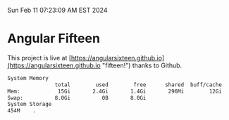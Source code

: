 Sun Feb 11 07:23:09 AM EST 2024

# Angular Fifteen


This project is live at [https://angularsixteen.github.io](https://angularsixteen.github.io "fifteen!") thanks to Github.

```bash
System Memory
               total        used        free      shared  buff/cache   available
Mem:            15Gi       2.4Gi       1.4Gi       296Mi        12Gi        12Gi
Swap:          8.0Gi          0B       8.0Gi
System Storage
454M	.
```
